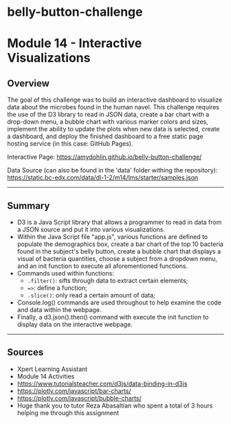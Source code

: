 # belly-button-challenge
# Module 14 - Interactive Visualizations

## Overview
The goal of this challenge was to build an interactive dashboard to visualize data about the microbes found in the human navel. This challenge requires the use of the D3 library to read in JSON data, create a bar chart with a drop-down menu, a bubble chart with various marker colors and sizes, implement the ability to update the plots when new data is selected, create a dashboard, and deploy the finished dashboard to a free static page hosting service (in this case: GitHub Pages).

Interactive Page: https://amydohlin.github.io/belly-button-challenge/

Data Source (can also be found in the 'data' folder withing the repository): https://static.bc-edx.com/data/dl-1-2/m14/lms/starter/samples.json

--------
## Summary
* D3 is a Java Script library that allows a programmer to read in data from a JSON source and put it into various visualizations.
* Within the Java Script file "app.js", various functions are defined to populate the demographics box, create a bar chart of the top 10 bacteria found in the subject's belly button, create a bubble chart that displays a visual of bacteria quantities, choose a subject from a dropdown menu, and an init function to execute all aforementioned functions.
* Commands used within functions:
  * `.filter()`: sifts through data to extract certain elements;
  * `=>`: define a function;
  * `.slice()`: only read a certain amount of data;
* Console.log() commands are used throughout to help examine the code and data within the webpage.
* Finally, a d3.json().then() command with execute the init function to display data on the interactive webpage.

-------
## Sources
* Xpert Learning Assistant
* Module 14 Activities
* https://www.tutorialsteacher.com/d3js/data-binding-in-d3js
* https://plotly.com/javascript/bar-charts/
* https://plotly.com/javascript/bubble-charts/
* Huge thank you to tutor Reza Abasaltian who spent a total of 3 hours helping me through this assignment
